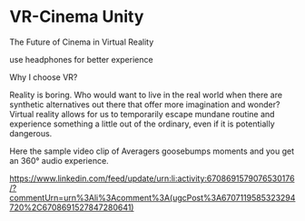 # VR-Cinema Unity

The Future of Cinema in Virtual Reality

use headphones for better experience

Why I choose VR? 

Reality is boring. Who would want to live in the real world when there are synthetic alternatives out there that offer more imagination and wonder? Virtual reality allows for us to temporarily escape mundane routine and experience something a little out of the ordinary, even if it is potentially dangerous.

Here the sample video clip of Averagers goosebumps moments and you get an 360° audio experience.

https://www.linkedin.com/feed/update/urn:li:activity:6708691579076530176/?commentUrn=urn%3Ali%3Acomment%3A(ugcPost%3A6707119585323294720%2C6708691527847280641)
